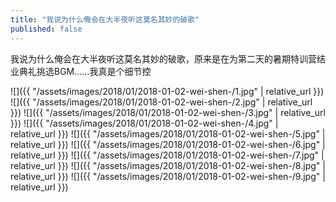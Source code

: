 ```yaml
---
title: "我说为什么俺会在大半夜听这莫名其妙的破歌"
published: false
---
```

我说为什么俺会在大半夜听这莫名其妙的破歌，原来是在为第二天的暑期特训营结业典礼挑选BGM……我真是个细节控



![]({{ "/assets/images/2018/01/2018-01-02-wei-shen-/1.jpg" | relative_url }})
![]({{ "/assets/images/2018/01/2018-01-02-wei-shen-/2.jpg" | relative_url }})
![]({{ "/assets/images/2018/01/2018-01-02-wei-shen-/3.jpg" | relative_url }})
![]({{ "/assets/images/2018/01/2018-01-02-wei-shen-/4.jpg" | relative_url }})
![]({{ "/assets/images/2018/01/2018-01-02-wei-shen-/5.jpg" | relative_url }})
![]({{ "/assets/images/2018/01/2018-01-02-wei-shen-/6.jpg" | relative_url }})
![]({{ "/assets/images/2018/01/2018-01-02-wei-shen-/7.jpg" | relative_url }})
![]({{ "/assets/images/2018/01/2018-01-02-wei-shen-/8.jpg" | relative_url }})
![]({{ "/assets/images/2018/01/2018-01-02-wei-shen-/9.jpg" | relative_url }})

